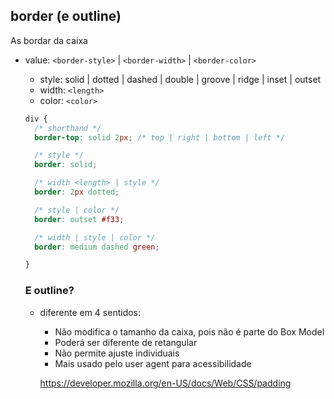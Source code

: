 ## border (e outline)

As bordar da caixa

- value: `<border-style>` | `<border-width>` | `<border-color>`
  - style: solid | dotted | dashed | double | groove | ridge | inset | outset
  - width: `<length>`
  - color: `<color>`

  ```css
  div {
    /* shorthand */
    border-top: solid 2px; /* top | right | bottom | left */

    /* style */
    border: solid;

    /* width <length> | style */
    border: 2px dotted;

    /* style | color */
    border: outset #f33;

    /* width | style | color */
    border: medium dashed green;

  }
  ```
  ### E outline?

  - diferente em 4 sentidos:
    - Não modifica o tamanho da caixa, pois não é parte do Box Model
    - Poderá ser diferente de retangular
    - Não permite ajuste individuais
    - Mais usado pelo user agent para acessibilidade

    https://developer.mozilla.org/en-US/docs/Web/CSS/padding